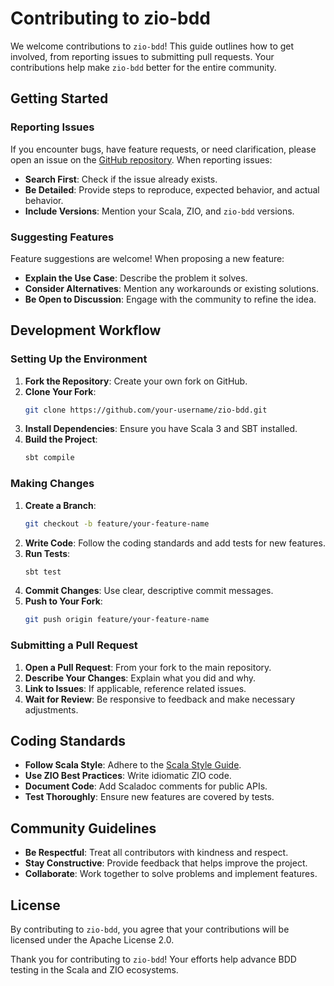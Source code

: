 
# Contributing to zio-bdd

We welcome contributions to `zio-bdd`! This guide outlines how to get involved, from reporting issues to submitting pull requests. Your contributions help make `zio-bdd` better for the entire community.

## Getting Started

### Reporting Issues

If you encounter bugs, have feature requests, or need clarification, please open an issue on the [GitHub repository](https://github.com/EtaCassiopeia/zio-bdd). When reporting issues:

- **Search First**: Check if the issue already exists.
- **Be Detailed**: Provide steps to reproduce, expected behavior, and actual behavior.
- **Include Versions**: Mention your Scala, ZIO, and `zio-bdd` versions.

### Suggesting Features

Feature suggestions are welcome! When proposing a new feature:

- **Explain the Use Case**: Describe the problem it solves.
- **Consider Alternatives**: Mention any workarounds or existing solutions.
- **Be Open to Discussion**: Engage with the community to refine the idea.

## Development Workflow

### Setting Up the Environment

1. **Fork the Repository**: Create your own fork on GitHub.
2. **Clone Your Fork**:
   ```bash
   git clone https://github.com/your-username/zio-bdd.git
   ```
3. **Install Dependencies**: Ensure you have Scala 3 and SBT installed.
4. **Build the Project**:
   ```bash
   sbt compile
   ```

### Making Changes

1. **Create a Branch**:
   ```bash
   git checkout -b feature/your-feature-name
   ```
2. **Write Code**: Follow the coding standards and add tests for new features.
3. **Run Tests**:
   ```bash
   sbt test
   ```
4. **Commit Changes**: Use clear, descriptive commit messages.
5. **Push to Your Fork**:
   ```bash
   git push origin feature/your-feature-name
   ```

### Submitting a Pull Request

1. **Open a Pull Request**: From your fork to the main repository.
2. **Describe Your Changes**: Explain what you did and why.
3. **Link to Issues**: If applicable, reference related issues.
4. **Wait for Review**: Be responsive to feedback and make necessary adjustments.

## Coding Standards

- **Follow Scala Style**: Adhere to the [Scala Style Guide](https://docs.scala-lang.org/style/).
- **Use ZIO Best Practices**: Write idiomatic ZIO code.
- **Document Code**: Add Scaladoc comments for public APIs.
- **Test Thoroughly**: Ensure new features are covered by tests.

## Community Guidelines

- **Be Respectful**: Treat all contributors with kindness and respect.
- **Stay Constructive**: Provide feedback that helps improve the project.
- **Collaborate**: Work together to solve problems and implement features.

## License

By contributing to `zio-bdd`, you agree that your contributions will be licensed under the Apache License 2.0.

Thank you for contributing to `zio-bdd`! Your efforts help advance BDD testing in the Scala and ZIO ecosystems.
